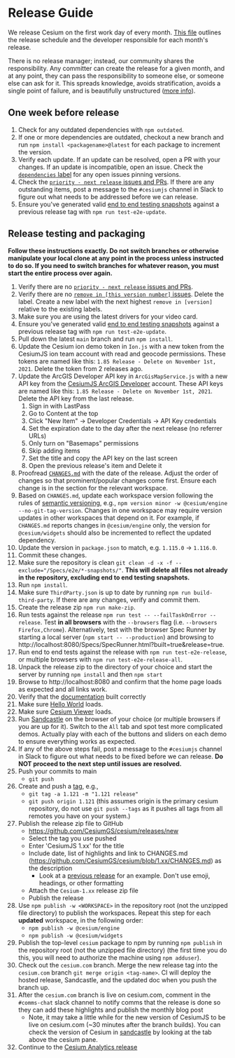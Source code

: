 # Release Guide

We release Cesium on the first work day of every month. [This file](../../../.slackbot.yml) outlines the release schedule and the developer responsible for each month's release.

There is no release manager; instead, our community shares the responsibility. Any committer can create the release for a given month, and at any point, they can pass the responsibility to someone else, or someone else can ask for it. This spreads knowledge, avoids stratification, avoids a single point of failure, and is beautifully unstructured ([more info](https://community.cesium.com/t/cesium-releases/45)).

## One week before release

1. Check for any outdated dependencies with `npm outdated`.
2. If one or more dependencies are outdated, checkout a new branch and run `npm install <packagename>@latest` for each package to increment the version.
3. Verify each update. If an update can be resolved, open a PR with your changes. If an update is incompatible, open an issue. Check the [`dependencies` label](https://github.com/CesiumGS/cesium/issues?q=is%3Aissue+is%3Aopen+label%3Adependencies) for any open issues pinning versions.
4. Check the [`priority - next release` issues and PRs](https://github.com/CesiumGS/cesium/labels/priority%20-%20next%20release). If there are any outstanding items, post a message to the `#cesiumjs` channel in Slack to figure out what needs to be addressed before we can release.
5. Ensure you've generated valid [end to end testing snapshots](../TestingGuide/README.md) against a previous release tag with `npm run test-e2e-update`.

## Release testing and packaging

**Follow these instructions exactly. Do not switch branches or otherwise manipulate your local clone at any point in the process unless instructed to do so. If you need to switch branches for whatever reason, you must start the entire process over again.**

1. Verify there are no [`priority - next release` issues and PRs](https://github.com/CesiumGS/cesium/labels/priority%20-%20next%20release).
2. Verify there are no [`remove in [this version number]` issues](https://github.com/CesiumGS/cesium/labels). Delete the label. Create a new label with the next highest `remove in [version]` relative to the existing labels.
3. Make sure you are using the latest drivers for your video card.
4. Ensure you've generated valid [end to end testing snapshots](../TestingGuide/README.md) against a previous release tag with `npm run test-e2e-update`.
5. Pull down the latest `main` branch and run `npm install`.
6. Update the Cesium ion demo token in `Ion.js` with a new token from the CesiumJS ion team account with read and geocode permissions. These tokens are named like this: `1.85 Release - Delete on November 1st, 2021`. Delete the token from 2 releases ago.
7. Update the ArcGIS Developer API key in `ArcGisMapService.js` with a new API key from the [CesiumJS ArcGIS Developer](https://links.esri.com/agol-sign-in) account. These API keys are named like this: `1.85 Release - Delete on November 1st, 2021`. Delete the API key from the last release.
   1. Sign in with LastPass
   2. Go to Content at the top
   3. Click "New Item" -> Developer Credentials -> API Key credentials
   4. Set the expiration date to the day after the next release (no referrer URLs)
   5. Only turn on "Basemaps" permissions
   6. Skip adding items
   7. Set the title and copy the API key on the last screen
   8. Open the previous release's item and Delete it
8. Proofread [`CHANGES.md`](../../../CHANGES.md) with the date of the release. Adjust the order of changes so that prominent/popular changes come first. Ensure each change is in the section for the relevant workspace.
9. Based on `CHANGES.md`, update each workspace version following the rules of [semantic versioning](https://semver.org/), e.g.,
   `npm version minor -w @cesium/engine --no-git-tag-version`.
   Changes in one workspace may require version updates in other workspaces that depend on it. For example, if `CHANGES.md` reports changes in `@cesium/engine` only, the version for `@cesium/widgets` should also be incremented to reflect the updated dependency.
10. Update the version in `package.json` to match, e.g. `1.115.0` -> `1.116.0`.
11. Commit these changes.
12. Make sure the repository is clean `git clean -d -x -f --exclude="/Specs/e2e/*-snapshots/"`. **This will delete all files not already in the repository, excluding end to end testing snapshots.**
13. Run `npm install`.
14. Make sure `ThirdParty.json` is up to date by running `npm run build-third-party`. If there are any changes, verify and commit them.
15. Create the release zip `npm run make-zip`.
16. Run tests against the release `npm run test -- --failTaskOnError --release`. Test **in all browsers** with the `--browsers` flag (i.e. `--browsers Firefox,Chrome`). Alternatively, test with the browser Spec Runner by starting a local server (`npm start -- --production`) and browsing to http://localhost:8080/Specs/SpecRunner.html?built=true&release=true.
17. Run end to end tests against the release with `npm run test-e2e-release`, or multiple browsers with `npm run test-e2e-release-all`.
18. Unpack the release zip to the directory of your choice and start the server by running `npm install` and then `npm start`
19. Browse to http://localhost:8080 and confirm that the home page loads as expected and all links work.
20. Verify that the [documentation](http://localhost:8080/Build/Documentation/index.html) built correctly
21. Make sure [Hello World](http://localhost:8080/Apps/HelloWorld.html) loads.
22. Make sure [Cesium Viewer](http://localhost:8080/Apps/CesiumViewer/index.html) loads.
23. Run [Sandcastle](http://localhost:8080/Apps/Sandcastle/index.html) on the browser of your choice (or multiple browsers if you are up for it). Switch to the `All` tab and spot test more complicated demos. Actually play with each of the buttons and sliders on each demo to ensure everything works as expected.
24. If any of the above steps fail, post a message to the `#cesiumjs` channel in Slack to figure out what needs to be fixed before we can release. **Do NOT proceed to the next step until issues are resolved.**
25. Push your commits to main
    - `git push`
26. Create and push a [tag](https://git-scm.com/book/en/v2/Git-Basics-Tagging), e.g.,
    - `git tag -a 1.121 -m "1.121 release"`
    - `git push origin 1.121` (this assumes origin is the primary cesium repository, do not use `git push --tags` as it pushes all tags from all remotes you have on your system.)
27. Publish the release zip file to GitHub
    - https://github.com/CesiumGS/cesium/releases/new
    - Select the tag you use pushed
    - Enter 'CesiumJS 1.xx' for the title
    - Include date, list of highlights and link to CHANGES.md (https://github.com/CesiumGS/cesium/blob/1.xx/CHANGES.md) as the description
      - Look at a [previous release](https://github.com/CesiumGS/cesium/releases/tag/1.79) for an example. Don't use emoji, headings, or other formatting
    - Attach the `Cesium-1.xx` release zip file
    - Publish the release
28. Use `npm publish -w <WORKSPACE>` in the repository root (not the unzipped file directory) to publish the workspaces. Repeat this step for each **updated** workspace, in the following order:
    - `npm publish -w @cesium/engine`
    - `npm publish -w @cesium/widgets`
29. Publish the top-level `cesium` package to npm by running `npm publish` in the repository root (not the unzipped file directory) (the first time you do this, you will need to authorize the machine using `npm adduser`).
30. Check out the `cesium.com` branch. Merge the new release tag into the `cesium.com` branch `git merge origin <tag-name>`. CI will deploy the hosted release, Sandcastle, and the updated doc when you push the branch up.
31. After the `cesium.com` branch is live on cesium.com, comment in the `#comms-chat` slack channel to notify comms that the release is done so they can add these highlights and publish the monthly blog post
    - Note, it may take a little while for the new version of CesiumJS to be live on cesium.com (~30 minutes after the branch builds). You can check the version of Cesium in [sandcastle](https://sandcastle.cesium.com/) by looking at the tab above the cesium pane.
32. Continue to the [Cesium Analytics release](https://github.com/CesiumGS/cesium-analytics/tree/main/Documentation/ReleaseGuide)
